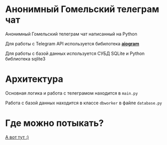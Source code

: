 # Анонимный Гомельский телеграм чат
Анонимный Гомельский телеграм чат написанный на Python

Для работы с Telegram API используется бибилотека [**aiogram**](https://github.com/aiogram/aiogram) 

Для работы с базой данных используется СУБД SQLite и Python библиотека sqlite3

# Архитектура
Основная логика и работа с телеграмом находится в `main.py`

Работа с базой данных находится в классе `dbworker` в файле `database.py`

# Где можно потыкать?
[А вот тут :)](https://t.me/GomelAnonymChatBot)
